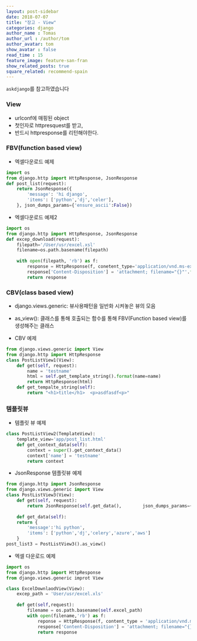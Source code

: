 ```yaml
---
layout: post-sidebar
date: 2018-07-07
title: "장고 - View"
categories: django
author_name : Tomas
author_url : /author/tom
author_avatar: tom
show_avatar : false
read_time : 15
feature_image: feature-san-fran
show_related_posts: true
square_related: recommend-spain
---
```

`askdjango`를 참고하였습니다
### View
* urlconf에 매핑된 object
* 첫인자로 httpresquest를 받고,
* 반드시 httpresponse를 리턴해야한다.

### FBV(function based view)
* 엑셀다운로드 예제

```python
import os
from django.http import HttpResponse, JsonResponse
def post_list(request):
	return JsonResponse({
		'message': 'hi django',
		'items': ['python','dj','celer'],
	}, json_dumps_params={'ensure_ascii':False})
```

* 엑셀다운로드 예제2

```python
import os
from django.http import HttpResponse, JsonResponse
def excep_download(request):
	filepath='/User/usr/excel.xsl'
	filename=os.path.basename(filepath)
	
	with open(filepath, 'rb') as f:
		response = HttpResponse(f, conetent_type='application/vnd.ms-excel')
		response['Content-Disposition'] = 'attachment; filename="{}"'.format(filename)
		return response
```


### CBV(class based view)
* django.views.generic: 뷰사용패턴을 일반화 시켜놓은 뷰의 모음
* as_view(): 클래스를 통해 호출되는 함수를 통해 FBV(Function based view)를 생성해주는 클래스

* CBV 예제

```python
from django.views.generic import View
from django.http import HttpResponse
class PostListView1(View):
	def get(self, request):
		name = 'testname'
		html = self.get_template_string().format(name=name)
		return HttpResponse(html)
	def get_tempalte_string(self):
		return "<h1>title</h1>	<p>asdfasdf<p>"
```	


### 템플릿뷰
* 템플릿 뷰 예제

```python
class PostListView2(TemplateView):
	template_view='app/post_list.html'
	def get_context_data(self):
		context = super().get_context_data()
		context['name'] = 'testname'
		return context
```

* JsonResponse 템플릿뷰 예제

```python
from django.http import JsonResponse
from django.views.generic import View
class PostListView3(View):
	def get(self, request):
		return JsonResponse(self.get_data(), 		json_dumps_params={'ensure_ascii':False})
	
	def get_data(self):
	return {
		'message':'hi python',
		'items': ['python','dj','celery','azure','aws']
	}
post_list3 = PostListView3().as_view()
```

* 엑셀 다운로드 예제

```python
import os
from django.http import HttpResponse
from django.views.generic improt View

class ExcelDownlaodView(View):
	excep_path = 'User/usr/excel.xls'
	
	def get(self,request):
		filename = os.path.basename(self.excel_path)
		with open(filename,'rb') as f:
			reponse = HttpResponse(f, content_type = 'application/vnd.ms-excel')
			response['Content-Disposition'] = 'attachment; filename="{}"'.format(filename)
			return response
```			
